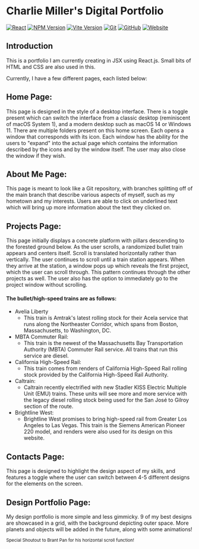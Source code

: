 # Charlie Miller's Digital Portfolio

[![React](https://img.shields.io/badge/React-007FA6?logo=react)](https://react.dev/)
[![NPM Version](https://img.shields.io/badge/npm-v1.2.6-CB0200?logo=npm)](https://www.npmjs.com/)
[![Vite Version](https://img.shields.io/badge/Vite-v4.2.1-white?logo=vite&logoColor=FFFFFF)](https://vitejs.dev/)
[![Git](https://img.shields.io/badge/git-Version&nbsp;Control-287D4A?logo=git)](https://git-scm.com/)
[![GitHub](https://img.shields.io/badge/GitHub-BBA5F7?logo=github&logoColor=FFFFFF)](https://github.com/millercharlie/Digital-Portfolio)
[![Website](https://img.shields.io/badge/Website-F2873B?logo=googlecloud&logoColor=FFFFFF)](https://onecharliemiller.com)

## Introduction

This is a portfolio I am currently creating in JSX using React.js. Small bits of HTML and CSS are also used in this.

Currently, I have a few different pages, each listed below:

## Home Page:

This page is designed in the style of a desktop interface.
There is a toggle present which can switch the interface from
a classic desktop (reminiscent of macOS System 1), and a modern desktop
such as macOS 14 or Windows 11. There are multiple folders present on
this home screen. Each opens a window that corresponds with its icon. Each
window has the ability for the users to "expand" into the actual page which
contains the information described by the icons and by the window itself. The
user may also close the window if they wish.

## About Me Page:

This page is meant to look like a Git repository, with branches splitting off of
the main branch that describe various aspects of myself, such as my hometown and
my interests. Users are able to click on underlined text which will bring up more
information about the text they clicked on.

## Projects Page:

This page initially displays a concrete platform with pillars descending to the forested ground below. 
As the user scrolls, a randomized bullet train appears and centers itself. Scroll is translated horizontally
rather than vertically. The user continues to scroll until a train station appears. When they arrive at the station,
a window pops up which reveals the first project, which the user can scroll through. This pattern continues through
the other projects as well. The user also has the option to immediately go to the project window without scrolling.

#### The bullet/high-speed trains are as follows:

- Avelia Liberty
  - This train is Amtrak's latest rolling stock for their Acela service that runs along the Northeaster Corridor, which spans from Boston, Massachusetts, to Washington, DC.
- MBTA Commuter Rail:
  - This train is the newest of the Massachusetts Bay Transportation Authority (MBTA) Commuter Rail service. All trains that run this service are diesel.
- California High-Speed Rail:
  - This train comes from renders of California High-Speed Rail rolling stock provided by the California High-Speed Rail Authority.
- Caltrain:
  - Caltrain recently electrified with new Stadler KISS Electric Multiple Unit (EMU) trains. These units will see more and more service with the legacy diesel rolling stock being used for the San José to Gilroy section of the route. 
- Brightline West:
  - Brightline West promises to bring high-speed rail from Greater Los Angeles to Las Vegas. This train is the Siemens American Pioneer 220 model, and renders were also used for its design on this website. 

## Contacts Page:

This page is designed to highlight the design aspect of my skills, and features
a toggle where the user can switch between 4-5 different designs for the elements
on the screen.

## Design Portfolio Page:

My design portfolio is more simple and less gimmicky. 9 of my best designs are showcased in a grid, with the background depicting outer space. More planets and objects will be added in the future, along with some animations! 

<sub>Special Shoutout to Brant Pan for his horizontal scroll function!</sub>
